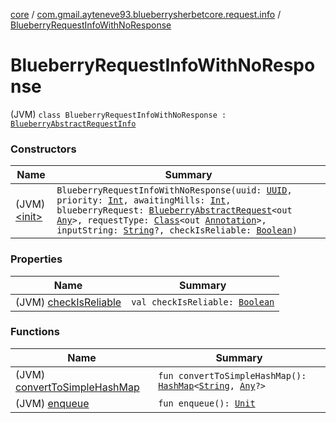 [core](../../index.md) / [com.gmail.ayteneve93.blueberrysherbetcore.request.info](../index.md) / [BlueberryRequestInfoWithNoResponse](./index.md)

# BlueberryRequestInfoWithNoResponse

(JVM) `class BlueberryRequestInfoWithNoResponse : `[`BlueberryAbstractRequestInfo`](../-blueberry-abstract-request-info/index.md)

### Constructors

| Name | Summary |
|---|---|
| (JVM) [&lt;init&gt;](-init-.md) | `BlueberryRequestInfoWithNoResponse(uuid: `[`UUID`](https://docs.oracle.com/javase/6/docs/api/java/util/UUID.html)`, priority: `[`Int`](https://kotlinlang.org/api/latest/jvm/stdlib/kotlin/-int/index.html)`, awaitingMills: `[`Int`](https://kotlinlang.org/api/latest/jvm/stdlib/kotlin/-int/index.html)`, blueberryRequest: `[`BlueberryAbstractRequest`](../../com.gmail.ayteneve93.blueberrysherbetcore.request/-blueberry-abstract-request/index.md)`<out `[`Any`](https://kotlinlang.org/api/latest/jvm/stdlib/kotlin/-any/index.html)`>, requestType: `[`Class`](https://docs.oracle.com/javase/6/docs/api/java/lang/Class.html)`<out `[`Annotation`](https://kotlinlang.org/api/latest/jvm/stdlib/kotlin/-annotation/index.html)`>, inputString: `[`String`](https://kotlinlang.org/api/latest/jvm/stdlib/kotlin/-string/index.html)`?, checkIsReliable: `[`Boolean`](https://kotlinlang.org/api/latest/jvm/stdlib/kotlin/-boolean/index.html)`)` |

### Properties

| Name | Summary |
|---|---|
| (JVM) [checkIsReliable](check-is-reliable.md) | `val checkIsReliable: `[`Boolean`](https://kotlinlang.org/api/latest/jvm/stdlib/kotlin/-boolean/index.html) |

### Functions

| Name | Summary |
|---|---|
| (JVM) [convertToSimpleHashMap](convert-to-simple-hash-map.md) | `fun convertToSimpleHashMap(): `[`HashMap`](https://kotlinlang.org/api/latest/jvm/stdlib/kotlin.collections/-hash-map/index.html)`<`[`String`](https://kotlinlang.org/api/latest/jvm/stdlib/kotlin/-string/index.html)`, `[`Any`](https://kotlinlang.org/api/latest/jvm/stdlib/kotlin/-any/index.html)`?>` |
| (JVM) [enqueue](enqueue.md) | `fun enqueue(): `[`Unit`](https://kotlinlang.org/api/latest/jvm/stdlib/kotlin/-unit/index.html) |
